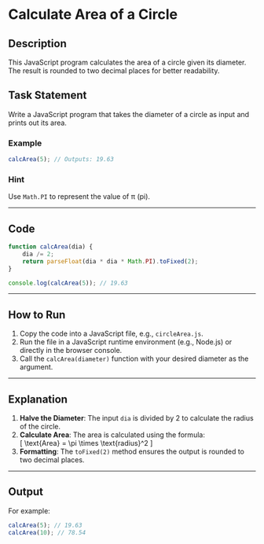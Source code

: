 
# Calculate Area of a Circle

## Description

This JavaScript program calculates the area of a circle given its diameter. The result is rounded to two decimal places for better readability.

## Task Statement

Write a JavaScript program that takes the diameter of a circle as input and prints out its area.

### Example

```javascript
calcArea(5); // Outputs: 19.63
```

### Hint

Use `Math.PI` to represent the value of π (pi).

---

## Code

```javascript
function calcArea(dia) {
    dia /= 2;
    return parseFloat(dia * dia * Math.PI).toFixed(2);
}

console.log(calcArea(5)); // 19.63
```

---

## How to Run

1. Copy the code into a JavaScript file, e.g., `circleArea.js`.
2. Run the file in a JavaScript runtime environment (e.g., Node.js) or directly in the browser console.
3. Call the `calcArea(diameter)` function with your desired diameter as the argument.

---

## Explanation

1. **Halve the Diameter**: The input `dia` is divided by 2 to calculate the radius of the circle.
2. **Calculate Area**: The area is calculated using the formula:  
   \[
   \text{Area} = \pi \times \text{radius}^2
   \]
3. **Formatting**: The `toFixed(2)` method ensures the output is rounded to two decimal places.

---

## Output

For example:

```javascript
calcArea(5); // 19.63
calcArea(10); // 78.54
```
